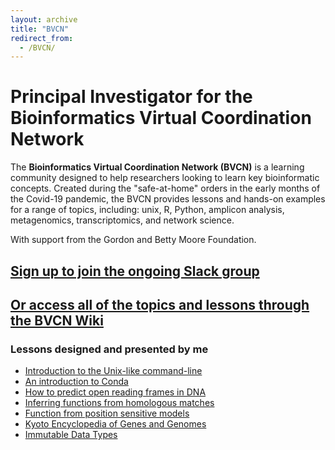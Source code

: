 ```yaml
---
layout: archive
title: "BVCN"
redirect_from: 
  - /BVCN/
---
```


# Principal Investigator for the Bioinformatics Virtual Coordination Network

The **Bioinformatics Virtual Coordination Network (BVCN)** is a learning community designed to help researchers looking to learn key bioinformatic concepts. Created during the "safe-at-home" orders in the early months of the Covid-19 pandemic, the BVCN provides lessons and hands-on examples for a range of topics, including: unix, R, Python, amplicon analysis, metagenomics, transcriptomics, and network science.

With support from the Gordon and Betty Moore Foundation.

## [Sign up to join the ongoing Slack group](https://biovcnet.github.io/_pages/get-involved/)

## [Or access all of the topics and lessons through the BVCN Wiki](https://github.com/biovcnet/biovcnet.github.io/wiki)

### Lessons designed and presented by me

* [Introduction to the Unix-like command-line](https://github.com/biovcnet/biovcnet.github.io/wiki/TOPIC%3A-Unix#Lesson-1----An-introduction-to-the-Unix-like-command-line)
* [An introduction to Conda](https://github.com/biovcnet/biovcnet.github.io/wiki/TOPIC%3A-Unix#Lesson-2----An-introduction-to-Conda)
* [How to predict open reading frames in DNA](https://github.com/biovcnet/biovcnet.github.io/wiki/TOPIC%3A-Functional-Annotation#Lesson-1----How-to-predict-open-reading-frames-on-DNA)
* [Inferring functions from homologous matches](https://github.com/biovcnet/biovcnet.github.io/wiki/TOPIC%3A-Functional-Annotation#lesson-2----inferring-function-from-homologous-matches)
* [Function from position sensitive models](https://github.com/biovcnet/biovcnet.github.io/wiki/TOPIC%3A-Functional-Annotation#lesson-3----function-from-position-sensitive-models)
* [Kyoto Encyclopedia of Genes and Genomes](https://github.com/biovcnet/biovcnet.github.io/wiki/TOPIC%3A-Functional-Annotation#lesson-6----kyoto-encyclopedia-of-genes-and-genomes---kegg)
* [Immutable Data Types](https://github.com/biovcnet/biovcnet.github.io/wiki/TOPIC%3A-Python#lesson-2----immutable-data-types)
